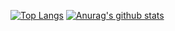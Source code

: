 [![Top Langs](https://github-readme-stats.vercel.app/api/top-langs/?username=HeeWoong97&count_private=true&layout=compact)](https://github.com/anuraghazra/github-readme-stats)
[![Anurag's github stats](https://github-readme-stats.vercel.app/api?username=HeeWoong97M&count_private=true)](https://github.com/anuraghazra/github-readme-stats)
